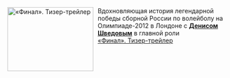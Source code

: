 <!--2025-03-29 11:00:19-->
<div class="yb">
  <div class="rss smaller1 kino_kino"><a href="https://www.kino-teatr.ru/video/47730/" title="«Финал». Тизер-трейлер"><img src="https://www.kino-teatr.ru/video/0/3/47730/poster.jpg" width="196" height="147" align="left" hspace="5" style="margin: 0px 10px 0px 5px" alt="«Финал». Тизер-трейлер"/></a>Вдохновляющая история легендарной победы сборной России по волейболу на Олимпиаде-2012 в Лондоне с <a href=https://www.kino-teatr.ru/kino/acter/m/ros/21039/bio/ target=_blank><strong>Денисом Шведовым</strong></a> в главной роли <br><a class="light" href="https://www.kino-teatr.ru/video/47730/">«Финал». Тизер-трейлер</a></div>
</div>
